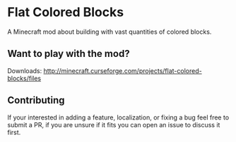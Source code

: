 Flat Colored Blocks
===================

A Minecraft mod about building with vast quantities of colored blocks.


Want to play with the mod?
--------------------------

Downloads: http://minecraft.curseforge.com/projects/flat-colored-blocks/files


Contributing
------------

If your interested in adding a feature, localization, or fixing a bug feel free to submit a PR, if you are unsure if it fits you can open an issue to discuss it first.
